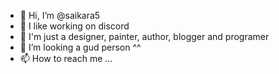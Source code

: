 - 👋 Hi, I’m @saikara5
- 🍓 I like working on discord 
- 🍓 I'm just a designer, painter, author, blogger and programer
- 💞️ I’m looking a gud person ^^
- 📫 How to reach me ...

<!---
saikara5/Arane Miku is a 🍉 special 🍉 repository because its `README.md` (this file) appears on your GitHub profile.
You can click the Preview link to take a look at your changes.
--->

